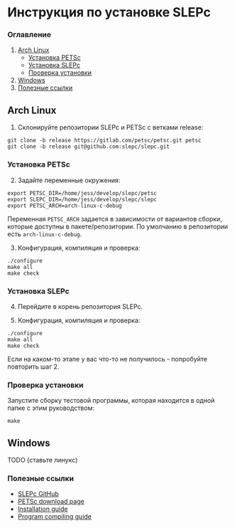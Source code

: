 # Инструкция по установке SLEPc

### Оглавление
1. [Arch Linux](#arch-linux)
   - [Установка PETSc](#установка-petsc)
   - [Установка SLEPc](#установка-slepc)
   - [Проверка установки](#проверка-установки)
2. [Windows](#windows)
3. [Полезные ссылки](#полезные-ссылки)

## Arch Linux
1. Склонируйте репозитории SLEPc и PETSc с ветками release:
```
git clone -b release https://gitlab.com/petsc/petsc.git petsc
git clone -b release git@github.com:slepc/slepc.git
```

### Установка PETSc

2. Задайте переменные окружения:
```
export PETSC_DIR=/home/jess/develop/slepc/petsc
export SLEPC_DIR=/home/jess/develop/slepc/slepc
export PETSC_ARCH=arch-linux-c-debug
```
Переменная `PETSC_ARCH` задается в зависимости от вариантов сборки, которые доступны в пакете/репозитории. По умолчанию в репозитории есть `arch-linux-c-debug`.

3. Конфигурация, компиляция и проверка:
```
./configure 
make all
make check
```

### Установка SLEPc

4. Перейдите в корень репозитория SLEPc.

5. Конфигурация, компиляция и проверка:
```
./configure 
make all
make check
```

Если на каком-то этапе у вас что-то не получилось - попробуйте повторить шаг 2.

### Проверка установки

Запустите сборку тестовой программы, которая находится в одной папке с этим руководством:
```
make
```

## Windows

TODO (ставьте линукс)

### Полезные ссылки

* [SLEPc GitHub](https://github.com/slepc/slepc?tab=readme-ov-file)
* [PETSc download page](https://petsc.org/release/install/download/#recommended-obtain-release-version-with-git)
* [Installation guide](https://www.youtube.com/watch?v=hqVpaZ-axNk&t=428s)
* [Program compiling guide](https://www.youtube.com/watch?v=YeusG3o68vk)
